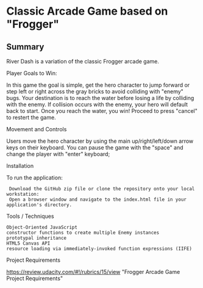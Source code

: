 # Classic Arcade Game based on "Frogger"
## Summary

River Dash is a variation of the classic Frogger arcade game.

Player Goals to Win:

In this game the goal is simple, get the hero character to jump forward or step left or right across the gray bricks to avoid colliding with "enemy" bugs. Your destination is to reach the water before losing a life by colliding with the enemy. If collision occurs with the enemy, your hero will default back to start. Once you reach the water, you win! Proceed to press "cancel" to restert the game.

Movement and Controls

Users move the hero character by using the main up/right/left/down arrow keys on their keyboard. You can pause the game with the "space" and change the player with "enter" keyboard;

Installation

To run the application:

     Download the GitHub zip file or clone the repository onto your local workstation:
     Open a browser window and navigate to the index.html file in your application's directory.

Tools / Techniques

    Object-Oriented JavaScript
    constructor functions to create multiple Enemy instances
    prototypal inheritance
    HTML5 Canvas API
    resource loading via immediately-invoked function expressions (IIFE)

Project Requirements

https://review.udacity.com/#!/rubrics/15/view "Frogger Arcade Game Project Requirements"

